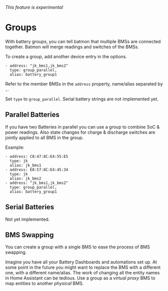 *This feature is experimental*

# Groups

With battery groups, you can tell batmon that multiple BMSs are connected together. 
Batmon will merge readings and switches of the BMSs.

To create a group, add another device entry in the options.

```
- address: "jk_bms1,jk_bms2"
  type: group_parallel,
  alias: battery_group1
```

Refer to the member BMSs in the `address` property, name/alias separated by `,`.

Set `type` to `group_parallel`. Serial battery strings are not implemented yet.

## Parallel Batteries

If you have two Batteries in parallel you can use a group to combine SoC & power readings.
Also state changes for charge & discharge switches are jointly applied to all BMS in the group.

Example:

```
- address: C8:47:8C:E4:55:E5
  type: jk
  alias: jk_bms1
- address: E8:57:8C:E4:45:34
  type: jk
  alias: jk_bms2
- address: "jk_bms1,jk_bms2"
  type: group_parallel,
  alias: battery_group1
```

## Serial Batteries

Not yet implemented.

## BMS Swapping

You can create a group with a single BMS to ease the process of BMS swapping.

Imagine you have all your Battery Dashboards and automations set up.
At some point in the future you might want to replace the BMS with a different one, with a different name/alias.
The work of changing all the entity names in Home Assistant can be tedious.
Use a group as a *virtual proxy* BMS to map entities to another *physical* BMS. 
